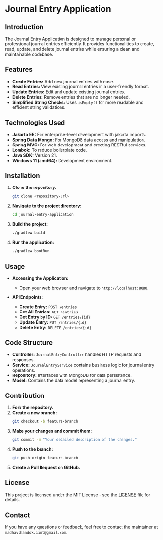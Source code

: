 # Journal Entry Application

## Introduction
The Journal Entry Application is designed to manage personal or professional journal entries efficiently. It provides functionalities to create, read, update, and delete journal entries while ensuring a clean and maintainable codebase.

## Features
- **Create Entries:** Add new journal entries with ease.
- **Read Entries:** View existing journal entries in a user-friendly format.
- **Update Entries:** Edit and update existing journal entries.
- **Delete Entries:** Remove entries that are no longer needed.
- **Simplified String Checks:** Uses `isEmpty()` for more readable and efficient string validations.

## Technologies Used
- **Jakarta EE:** For enterprise-level development with jakarta imports.
- **Spring Data Mongo:** For MongoDB data access and manipulation.
- **Spring MVC:** For web development and creating RESTful services.
- **Lombok:** To reduce boilerplate code.
- **Java SDK:** Version 21.
- **Windows 11 (amd64):** Development environment.

## Installation
1. **Clone the repository:**
   ```bash
   git clone <repository-url>
   ```
2. **Navigate to the project directory:**
   ```bash
   cd journal-entry-application
   ```
3. **Build the project:**
   ```bash
   ./gradlew build
   ```
4. **Run the application:**
   ```bash
   ./gradlew bootRun
   ```

## Usage
- **Accessing the Application:**
  - Open your web browser and navigate to `http://localhost:8080`.
  
- **API Endpoints:**
  - **Create Entry:** `POST /entries`
  - **Get All Entries:** `GET /entries`
  - **Get Entry by ID:** `GET /entries/{id}`
  - **Update Entry:** `PUT /entries/{id}`
  - **Delete Entry:** `DELETE /entries/{id}`

## Code Structure
- **Controller:** `JournalEntryController` handles HTTP requests and responses.
- **Service:** `JournalEntryService` contains business logic for journal entry operations.
- **Repository:** Interfaces with MongoDB for data persistence.
- **Model:** Contains the data model representing a journal entry.

## Contribution
1. **Fork the repository.**
2. **Create a new branch:**
   ```bash
   git checkout -b feature-branch
   ```
3. **Make your changes and commit them:**
   ```bash
   git commit -m "Your detailed description of the changes."
   ```
4. **Push to the branch:**
   ```bash
   git push origin feature-branch
   ```
5. **Create a Pull Request on GitHub.**

## License
This project is licensed under the MIT License - see the [LICENSE](LICENSE) file for details.

## Contact
If you have any questions or feedback, feel free to contact the maintainer at `madhavchandok.iimt@gmail.com`.
